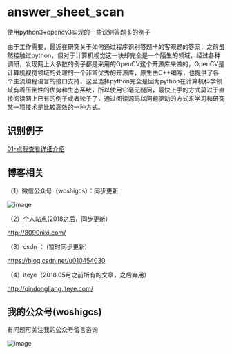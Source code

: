 # answer_sheet_scan
使用python3+opencv3实现的一些识别答题卡的例子

由于工作需要，最近在研究关于如何通过程序识别答题卡的客观题的答案，之前虽然接触过python，但对于计算机视觉这一块却完全是一个陌生的领域，经过各种调研，发现网上大多数的例子都是采用的OpenCV这个开源库来做的，OpenCV是计算机视觉领域的处理的一个非常优秀的开源库，原生由C++编写，也提供了各个主流编程语言的接口支持，这里选择python完全是因为python在计算机科学领域有着压倒性的优势和生态系统，所以使用它毫无疑问，最快上手的方式莫过于直接阅读网上已有的例子或者轮子了，通过阅读源码以问题驱动的方式来学习和研究某一项技术是比较高效的一种方式。

##  识别例子

[01-点我查看详细介绍](https://github.com/qindongliang/answer_sheet_scan/blob/master/readmes/example01.md)





## 博客相关

（1）微信公众号（woshigcs）：同步更新

![image](https://github.com/qindongliang/answer_sheet_scan/blob/master/imgs/gcs.jpg)

（2）个人站点(2018之后，同步更新） 

<http://8090nixi.com/>

（3）csdn ： (暂时同步更新)

<https://blog.csdn.net/u010454030>

（4）iteye（2018.05月之前所有的文章，之后弃用）  

<http://qindongliang.iteye.com/>



## 我的公众号(woshigcs)

有问题可关注我的公众号留言咨询

![image](https://github.com/qindongliang/answer_sheet_scan/blob/master/imgs/gcs.jpg)



